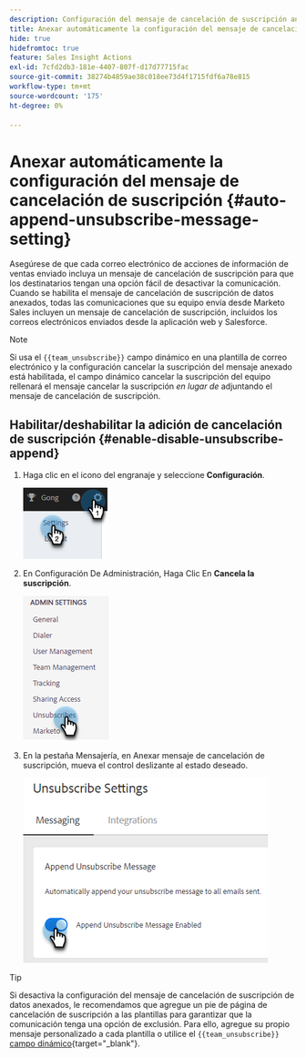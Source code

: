 ```yaml
---
description: Configuración del mensaje de cancelación de suscripción anexada automáticamente - Documentos de Marketo - Documentación del producto
title: Anexar automáticamente la configuración del mensaje de cancelación de suscripción
hide: true
hidefromtoc: true
feature: Sales Insight Actions
exl-id: 7cfd2db3-181e-4407-807f-d17d77715fac
source-git-commit: 38274b4859ae38c018ee73d4f1715fdf6a78e815
workflow-type: tm+mt
source-wordcount: '175'
ht-degree: 0%

---
```


# Anexar automáticamente la configuración del mensaje de cancelación de suscripción {#auto-append-unsubscribe-message-setting}

Asegúrese de que cada correo electrónico de acciones de información de ventas enviado incluya un mensaje de cancelación de suscripción para que los destinatarios tengan una opción fácil de desactivar la comunicación. Cuando se habilita el mensaje de cancelación de suscripción de datos anexados, todas las comunicaciones que su equipo envía desde Marketo Sales incluyen un mensaje de cancelación de suscripción, incluidos los correos electrónicos enviados desde la aplicación web y Salesforce.

>[!NOTE]
>
>Si usa el `{{team_unsubscribe}}` campo dinámico en una plantilla de correo electrónico y la configuración cancelar la suscripción del mensaje anexado está habilitada, el campo dinámico cancelar la suscripción del equipo rellenará el mensaje cancelar la suscripción _en lugar de_ adjuntando el mensaje de cancelación de suscripción.

## Habilitar/deshabilitar la adición de cancelación de suscripción {#enable-disable-unsubscribe-append}

1. Haga clic en el icono del engranaje y seleccione **Configuración**.

   ![](assets/auto-append-unsubscribe-message-setting-1.png)

1. En Configuración De Administración, Haga Clic En **Cancela la suscripción**.

   ![](assets/auto-append-unsubscribe-message-setting-2.png)

1. En la pestaña Mensajería, en Anexar mensaje de cancelación de suscripción, mueva el control deslizante al estado deseado.

   ![](assets/auto-append-unsubscribe-message-setting-3.png)

>[!TIP]
>
>Si desactiva la configuración del mensaje de cancelación de suscripción de datos anexados, le recomendamos que agregue un pie de página de cancelación de suscripción a las plantillas para garantizar que la comunicación tenga una opción de exclusión. Para ello, agregue su propio mensaje personalizado a cada plantilla o utilice el `{{team_unsubscribe}}` [campo dinámico](/help/marketo/product-docs/marketo-sales-insight/actions/templates/dynamic-fields.md){target="_blank"}.
